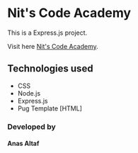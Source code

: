 # Nit's Code Academy

This is a Express.js project.

Visit here [Nit's Code Academy](https://pxs2z9-3000.csb.app/).

## Technologies used

- CSS
- Node.js
- Express.js
- Pug Template [HTML]

### Developed by
#### Anas Altaf
